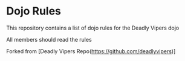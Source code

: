 Dojo Rules
==========

This repository contains a list of dojo rules for the Deadly Vipers dojo

All members should read the rules

Forked from [Deadly Vipers Repo(https://github.com/deadlyvipers)]
